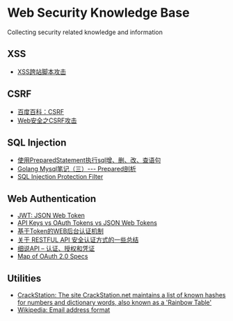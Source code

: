 # Web Security Knowledge Base
Collecting security related knowledge and information

## XSS
* [XSS跨站脚本攻击][1]

## CSRF
* [百度百科：CSRF][2]
* [Web安全之CSRF攻击][3]

## SQL Injection
* [使用PreparedStatement执行sql增、删、改、查语句][5]
* [Golang Mysql笔记（三）--- Prepared剖析][6]
* [SQL Injection Protection Filter][7]

## Web Authentication
* [JWT: JSON Web Token][9]
* [API Keys vs OAuth Tokens vs JSON Web Tokens
][12]
* [基于Token的WEB后台认证机制][10]
* [关于 RESTFUL API 安全认证方式的一些总结][11]
* [细说API – 认证、授权和凭证][13]
* [Map of OAuth 2.0 Specs][14]

## Utilities
* [CrackStation: The site CrackStation.net maintains a list of known hashes for numbers and dictionary words, also known as a 'Rainbow Table'][4]
* [Wikipedia: Email address format][8]

[1]: https://www.cnblogs.com/phpstudy2015-6/p/6767032.html
[2]: https://baike.baidu.com/item/CSRF/2735433?fr=aladdin
[3]: https://www.cnblogs.com/lovesong/p/5233195.html
[4]: https://crackstation.net/
[5]: https://www.jianshu.com/p/84bcb6e1632b
[6]: https://www.jianshu.com/p/ee0d2e7bef54
[7]: https://techcommunity.softwareag.com/pwiki/-/wiki/Main/SQL+Injection+Protection+Filter/pop_up
[8]: https://en.wikipedia.org/wiki/Email_address
[9]: https://jwt.io/
[10]: https://blog.csdn.net/u011537073/article/details/52177204
[11]: https://www.cnblogs.com/Irving/p/4964489.html
[12]: https://zapier.com/engineering/apikey-oauth-jwt/
[13]: https://insights.thoughtworks.cn/api-2/?hmsr=toutiao.io&utm_medium=toutiao.io&utm_source=toutiao.io
[14]: https://www.oauth.com/oauth2-servers/map-oauth-2-0-specs/
